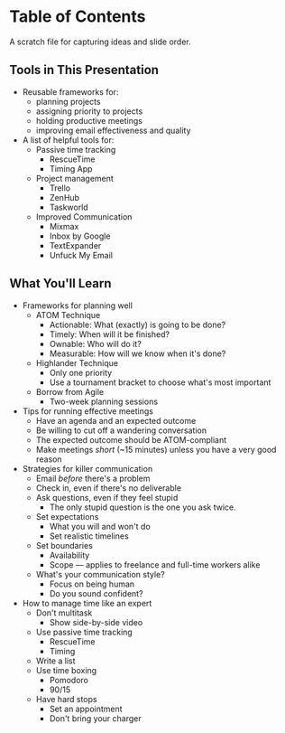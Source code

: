 # Table of Contents

A scratch file for capturing ideas and slide order.

## Tools in This Presentation

- Reusable frameworks for:
    - planning projects
    - assigning priority to projects
    - holding productive meetings
    - improving email effectiveness and quality
- A list of helpful tools for:
    - Passive time tracking
        - RescueTime
        - Timing App
    - Project management
        - Trello
        - ZenHub
        - Taskworld
    - Improved Communication
        - Mixmax
        - Inbox by Google
        - TextExpander
        - Unfuck My Email

## What You'll Learn

- Frameworks for planning well
  - ATOM Technique
    - Actionable: What (exactly) is going to be done?
    - Timely:     When will it be finished?
    - Ownable:    Who will do it?
    - Measurable: How will we know when it's done?
  - Highlander Technique
    - Only one priority
    - Use a tournament bracket to choose what's most important
  - Borrow from Agile
    - Two-week planning sessions
- Tips for running effective meetings
  - Have an agenda and an expected outcome
  - Be willing to cut off a wandering conversation
  - The expected outcome should be ATOM-compliant
  - Make meetings _short_ (~15 minutes) unless you have a very good reason
- Strategies for killer communication
  - Email _before_ there's a problem
  - Check in, even if there's no deliverable
  - Ask questions, even if they feel stupid
    - The only stupid question is the one you ask twice.
  - Set expectations
    - What you will and won't do
    - Set realistic timelines
  - Set boundaries
    - Availability
    - Scope — applies to freelance and full-time workers alike
  - What's your communication style?
    - Focus on being human
    - Do you sound confident?
- How to manage time like an expert
  - Don't multitask
    - Show side-by-side video
  - Use passive time tracking
    - RescueTime
    - Timing
  - Write a list
  - Use time boxing
    - Pomodoro
    - 90/15
  - Have hard stops
    - Set an appointment
    - Don't bring your charger
